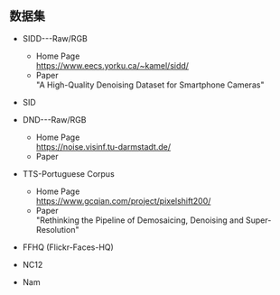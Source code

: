 ## 数据集

- SIDD---Raw/RGB      
	- Home Page  
	  https://www.eecs.yorku.ca/~kamel/sidd/  
	- Paper  
	  "A High-Quality Denoising Dataset for Smartphone Cameras"   
- SID  
- DND---Raw/RGB   
	- Home Page  
	  https://noise.visinf.tu-darmstadt.de/
	- Paper   
	  
- TTS-Portuguese Corpus   
  - Home Page  
    https://www.gcqian.com/project/pixelshift200/  
  - Paper   
    "Rethinking the Pipeline of Demosaicing, Denoising and Super-Resolution"  
- FFHQ (Flickr-Faces-HQ)   
- NC12  
- Nam    


<!--stackedit_data:
eyJoaXN0b3J5IjpbLTEzMzQ2NDY5NTEsNzcwOTYwODY3LC0yND
g3NDI0MDAsMTAyNjk4OTcwXX0=
-->